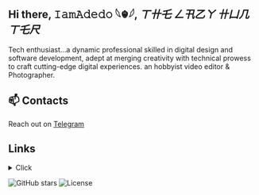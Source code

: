 ## Hi there, 𝙸𝚊𝚖𝙰𝚍𝚎𝚍𝚘 𓆩☬𓆪, *ㄒ卄乇 ㄥ卂乙ㄚ 卄凵几ㄒ乇尺*

Tech enthusiast...a dynamic professional skilled in digital design and software development, adept at merging creativity with technical prowess to craft cutting-edge digital experiences.
an hobbyist video editor & Photographer.


## 📫 Contacts

Reach out on [Telegram](https://t.me/IamAdedo)

## Links
<details>
<summary>Click</summary>
  
[Messenger](https://m.me/IamAdedo), [X (Twitter)](https://x.com/IamAdedo), [Linkedin](https://linkedin.com/in/IamAdedo)



More profile link on [Linktr.ee](https://linktr.ee/IamAdedo)
</details>


![GitHub stars](https://img.shields.io/github/stars/IamAdedo/IamAdedo?style=social)
![License](https://img.shields.io/badge/license-MIT-blue)

<!---
IamAdedo/IamAdedo is a ✨ special ✨ repository because its `README.md` (this file) appears on your GitHub profile.
You can click the Preview link to take a look at your changes.
--->
